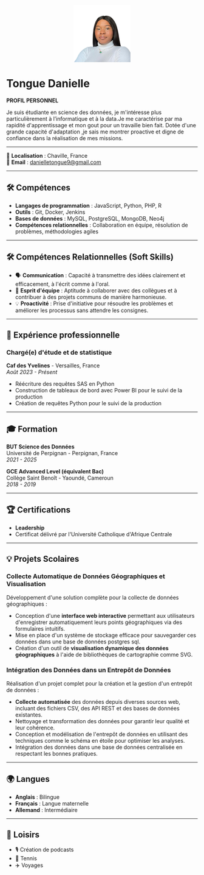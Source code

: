 <img src="assets/images/photopro.jpg" alt="Photo de profil" style="width:150px; height:150px; object-fit:cover; display:block; margin:0 auto;">


# Tongue Danielle  
**PROFIL PERSONNEL**

Je suis étudiante en science des données, je m'intéresse plus particulièrement à l’informatique et à la data.Je me caractérise par ma rapidité d'apprentissage et mon gout pour un travaille bien fait. Dotée d'une grande capacité d'adaptation ,je sais me montrer proactive et digne de confiance dans la réalisation de mes missions.

---
📍 **Localisation** : Chaville, France  
📧 **Email** : danielletongue9@gmail.com  

---

## 🛠️ **Compétences**  
- **Langages de programmation** : JavaScript, Python, PHP, R  
- **Outils** : Git, Docker, Jenkins  
- **Bases de données** : MySQL, PostgreSQL, MongoDB, Neo4j  
- **Compétences relationnelles** : Collaboration en équipe, résolution de problèmes, méthodologies agiles  

---
## 🛠️ **Compétences Relationnelles (Soft Skills)**  
- 🗣️ **Communication** : Capacité à transmettre des idées clairement et efficacement, à l'écrit comme à l'oral.  
- 🤝 **Esprit d'équipe** : Aptitude à collaborer avec des collègues et à contribuer à des projets communs de manière harmonieuse.  
- 💡 **Proactivité** : Prise d'initiative pour résoudre les problèmes et améliorer les processus sans attendre les consignes.  
---

## 💼 **Expérience professionnelle**  
### Chargé(e) d'étude et de statistique  
**Caf des Yvelines** - Versailles, France  
*Août 2023 - Présent*  
- Réécriture des requêtes SAS en Python  
- Construction de tableaux de bord avec Power BI pour le suivi de la production  
- Création de requêtes Python pour le suivi de la production  

---

## 🎓 **Formation**  
**BUT Science des Données**  
Université de Perpignan - Perpignan, France  
*2021 - 2025*  

**GCE Advanced Level (équivalent Bac)**  
Collège Saint Benoît - Yaoundé, Cameroun  
*2018 - 2019*  

---

## 🏆 **Certifications**  
- **Leadership**  
- Certificat délivré par l'Université Catholique d'Afrique Centrale  

---

## 💡 **Projets Scolaires**  

### Collecte Automatique de Données Géographiques et Visualisation  
Développement d'une solution complète pour la collecte de données géographiques :  
- Conception d'une **interface web interactive** permettant aux utilisateurs d'enregistrer automatiquement leurs points géographiques via des formulaires intuitifs.  
- Mise en place d'un système de stockage efficace pour sauvegarder ces données dans une base de données postgres sql.  
- Création d'un outil de **visualisation dynamique des données géographiques** à l'aide de bibliothèques de cartographie comme SVG.  

### Intégration des Données dans un Entrepôt de Données  
Réalisation d'un projet complet pour la création et la gestion d'un entrepôt de données :  
- **Collecte automatisée** des données depuis diverses sources web, incluant des fichiers CSV, des API REST et des bases de données existantes.  
- Nettoyage et transformation des données pour garantir leur qualité et leur cohérence.  
- Conception et modélisation de l'entrepôt de données en utilisant des techniques comme le schéma en étoile pour optimiser les analyses.  
- Intégration des données dans une base de données centralisée en respectant les bonnes pratiques.  


---

## 🌍 **Langues**  
- **Anglais** : Bilingue  
- **Français** : Langue maternelle  
- **Allemand** : Intermédiaire  

---

## 🧩 **Loisirs**  
- 🎙️ Création de podcasts   
- 🎾 Tennis
- ✈️ Voyages  
 
